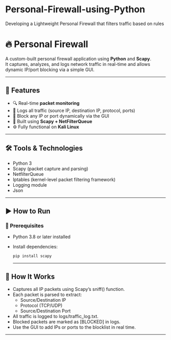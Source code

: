 # Personal-Firewall-using-Python
Developing a Lightweight Personal Firewall that filters traffic based on rules

# 🔥 Personal Firewall 

A custom-built personal firewall application using **Python** and **Scapy**.  
It captures, analyzes, and logs network traffic in real-time and allows dynamic IP/port blocking via a simple GUI.

---

## 📌 Features

- 🔍 Real-time **packet monitoring**
- 📁 Logs all traffic (source IP, destination IP, protocol, ports)
- 🛑 Block any IP or port dynamically via the GUI
- 🧠 Built using **Scapy + NetFilterQueue**
- ⚙️ Fully functional on **Kali Linux**

---

## 🛠️ Tools & Technologies

- Python 3
- Scapy (packet capture and parsing)
- NetfilterQueue
- Iptables (kernel-level packet filtering framework)
- Logging module
- Json

---

## ▶️ How to Run

### 🔧 Prerequisites

- Python 3.8 or later installed
- Install dependencies:
  ```bash
  pip install scapy
  ```

  ---

## 📖 How It Works

- Captures all IP packets using Scapy’s sniff() function.
- Each packet is parsed to extract:
  - Source/Destination IP
  - Protocol (TCP/UDP)
  - Source/Destination Port
- All traffic is logged to logs/traffic_log.txt.
- Blocked packets are marked as [BLOCKED] in logs.
- Use the GUI to add IPs or ports to the blocklist in real time.

---
